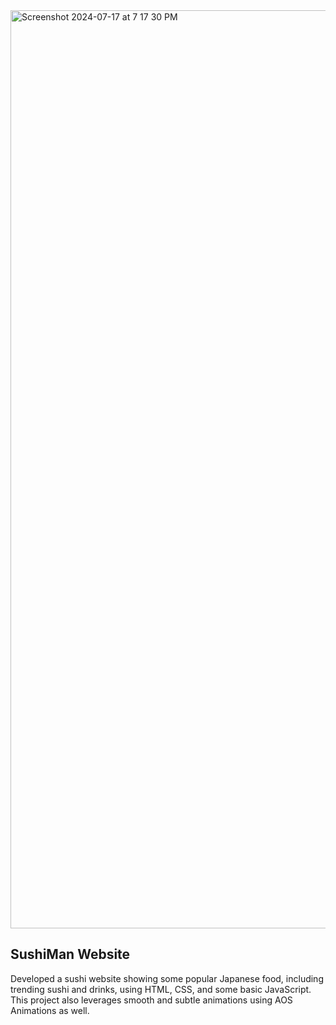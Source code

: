 <img width="1469" alt="Screenshot 2024-07-17 at 7 17 30 PM" src="https://github.com/user-attachments/assets/1f7734cb-4bd1-4d23-8dd2-c828442dba98">

## SushiMan Website 

Developed a sushi website showing some popular Japanese food, including trending sushi and drinks, using HTML, CSS, and some basic JavaScript. This project also leverages smooth and subtle animations using AOS Animations as well.
